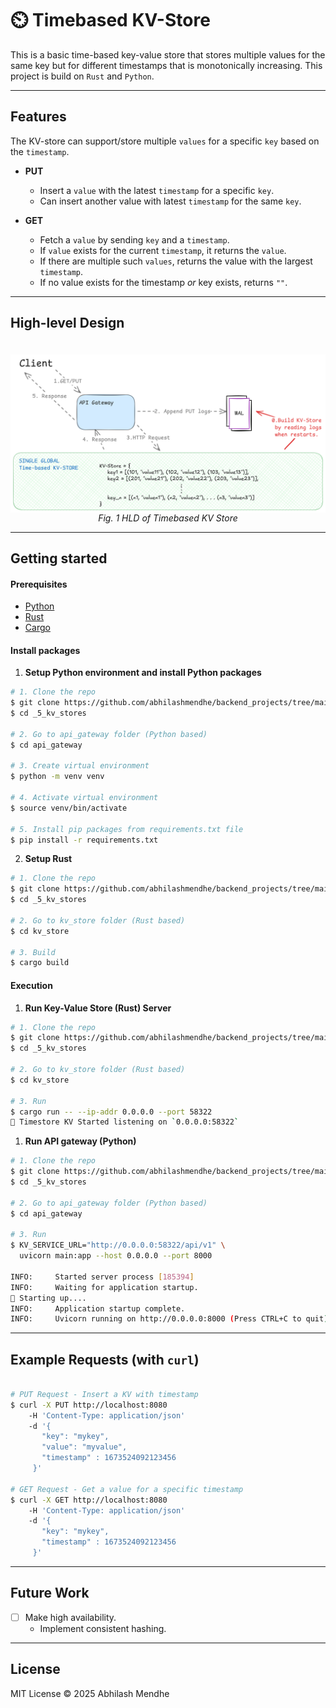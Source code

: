 # ⏲️ Timebased KV-Store

This is a basic time-based key-value store that stores multiple values for the same key but for different timestamps that is monotonically increasing. This project is build on `Rust` and `Python`.

---

##  Features

The KV-store can support/store multiple `values` for a specific `key` based on the `timestamp`.

* **PUT**
    * Insert a `value` with the latest `timestamp` for a specific `key`.
    * Can insert another value with latest `timestamp` for the same `key`.

* **GET**
    * Fetch a `value` by sending `key` and a `timestamp`.
    * If `value` exists for the current `timestamp`, it returns the `value`.
    * If there are multiple such `values`, returns the value with the largest `timestamp`.
    * If no value exists for the timestamp _or_ key exists, returns `""`.

---

## High-level Design

<p style="text-align: center;">
<img src="images/TimebasedKV.png" 
    alt="Timbe-based KV store design"
    style="float: left; margin-top: 20px;"
/>
    <em>Fig. 1 HLD of Timebased KV Store</em>
</p>

---

## Getting started

#### Prerequisites
- [Python](https://www.python.org/downloads/)
- [Rust](https://www.rust-lang.org/tools/install)
- [Cargo](https://doc.rust-lang.org/cargo/)

#### Install packages

1. **Setup Python environment and install Python packages**
```bash
# 1. Clone the repo
$ git clone https://github.com/abhilashmendhe/backend_projects/tree/main/_5_kv_stores
$ cd _5_kv_stores

# 2. Go to api_gateway folder (Python based)
$ cd api_gateway

# 3. Create virtual environment
$ python -m venv venv

# 4. Activate virtual environment
$ source venv/bin/activate

# 5. Install pip packages from requirements.txt file
$ pip install -r requirements.txt

```

2. **Setup Rust**
```bash
# 1. Clone the repo
$ git clone https://github.com/abhilashmendhe/backend_projects/tree/main/_5_kv_stores
$ cd _5_kv_stores

# 2. Go to kv_store folder (Rust based)
$ cd kv_store

# 3. Build
$ cargo build

```

#### Execution

1. **Run Key-Value Store (Rust) Server**
```bash
# 1. Clone the repo
$ git clone https://github.com/abhilashmendhe/backend_projects/tree/main/_5_kv_stores
$ cd _5_kv_stores

# 2. Go to kv_store folder (Rust based)
$ cd kv_store

# 3. Run
$ cargo run -- --ip-addr 0.0.0.0 --port 58322
🚀 Timestore KV Started listening on `0.0.0.0:58322`


```

1. **Run API gateway (Python)**
```bash
# 1. Clone the repo
$ git clone https://github.com/abhilashmendhe/backend_projects/tree/main/_5_kv_stores
$ cd _5_kv_stores

# 2. Go to api_gateway folder (Python based)
$ cd api_gateway

# 3. Run
$ KV_SERVICE_URL="http://0.0.0.0:58322/api/v1" \
  uvicorn main:app --host 0.0.0.0 --port 8000

INFO:     Started server process [185394]
INFO:     Waiting for application startup.
🚀 Starting up....
INFO:     Application startup complete.
INFO:     Uvicorn running on http://0.0.0.0:8000 (Press CTRL+C to quit)

```


---  

## Example Requests (with `curl`)

```bash

# PUT Request - Insert a KV with timestamp
$ curl -X PUT http://localhost:8080 
    -H 'Content-Type: application/json' 
    -d '{
       "key": "mykey", 
       "value": "myvalue", 
       "timestamp" : 1673524092123456
     }'

# GET Request - Get a value for a specific timestamp
$ curl -X GET http://localhost:8080
    -H 'Content-Type: application/json' 
    -d '{
       "key": "mykey", 
       "timestamp" : 1673524092123456
     }'
```

---  

## Future Work

- [ ] Make high availability.
    - Implement consistent hashing.

---

## License
MIT License © 2025 Abhilash Mendhe

